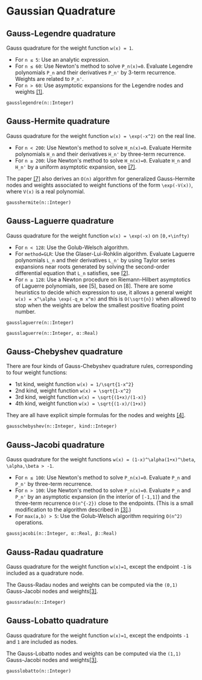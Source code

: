 # Gaussian Quadrature


## Gauss-Legendre quadrature
Gauss quadrature for the weight function ``w(x) = 1``.

* For ``n ≤ 5``: Use an analytic expression.
* For ``n ≤ 60``: Use Newton's method to solve ``P_n(x)=0``. Evaluate Legendre polynomials ``P_n`` and their derivatives ``P_n'`` by 3-term recurrence. Weights are related to ``P_n'``.
* For ``n > 60``: Use asymptotic expansions for the Legendre nodes and weights [[1]](http://epubs.siam.org/doi/abs/10.1137/140954969).

```@docs
gausslegendre(n::Integer)
```


## Gauss-Hermite quadrature
Gauss quadrature for the weight function ``w(x) = \exp(-x^2)`` on the real line.

* For ``n < 200``: Use Newton's method to solve ``H_n(x)=0``. Evaluate Hermite polynomials ``H_n`` and their derivatives ``H_n'`` by three-term recurrence.
* For ``n ≥ 200``: Use Newton's method to solve ``H_n(x)=0``. Evaluate ``H_n`` and ``H_n'`` by a uniform asymptotic expansion, see [[7]](http://arxiv.org/abs/1410.5286).

The paper [[7]](http://arxiv.org/abs/1410.5286) also derives an ``O(n)`` algorithm for generalized Gauss-Hermite nodes and weights associated to weight functions of the form ``\exp(-V(x))``, where ``V(x)`` is a real polynomial.

```@docs
gausshermite(n::Integer)
```


## Gauss-Laguerre quadrature
Gauss quadrature for the weight function ``w(x) = \exp(-x)`` on ``[0,+\infty)``

* For ``n < 128``: Use the Golub-Welsch algorithm.
* For `method=GLR`: Use the Glaser-Lui-Rohklin algorithm. Evaluate Laguerre polynomials ``L_n`` and their derivatives ``L_n'`` by using Taylor series expansions near roots generated by solving the second-order differential equation that ``L_n`` satisfies, see [[2]](http://epubs.siam.org/doi/pdf/10.1137/06067016X).
* For ``n ≥ 128``: Use a Newton procedure on Riemann-Hilbert asymptotics of Laguerre polynomials, see [5], based on [8]. There are some heuristics to decide which expression to use, it allows a general weight ``w(x) = x^\alpha \exp(-q_m x^m)`` and this is ``O(\sqrt{n})`` when allowed to stop when the weights are below the smallest positive floating point number.

```@docs
gausslaguerre(n::Integer)
```

```@docs
gausslaguerre(n::Integer, α::Real)
```


## Gauss-Chebyshev quadrature
There are four kinds of Gauss-Chebyshev quadrature rules, corresponding to four weight functions:

* 1st kind, weight function ``w(x) = 1/\sqrt{1-x^2}``
* 2nd kind, weight function ``w(x) = \sqrt{1-x^2}``
* 3rd kind, weight function ``w(x) = \sqrt{(1+x)/(1-x)}``
* 4th kind, weight function ``w(x) = \sqrt{(1-x)/(1+x)}``

They are all have explicit simple formulas for the nodes and weights [[4]](https://books.google.co.jp/books?id=8FHf0P3to0UC).

```@docs
gausschebyshev(n::Integer, kind::Integer)
```


## Gauss-Jacobi quadrature
Gauss quadrature for the weight functions ``w(x) = (1-x)^\alpha(1+x)^\beta``, ``\alpha,\beta > -1``.

* For ``n ≤ 100``: Use Newton's method to solve ``P_n(x)=0``. Evaluate ``P_n`` and ``P_n'`` by three-term recurrence.
* For ``n > 100``: Use Newton's method to solve ``P_n(x)=0``. Evaluate ``P_n`` and ``P_n'`` by an asymptotic expansion (in the interior of ``[-1,1]``) and the three-term recurrence ``O(n^{-2})`` close to the endpoints. (This is a small modification to the algorithm described in [[3]](http://epubs.siam.org/doi/abs/10.1137/120889873).)
* For ``max(a,b) > 5``: Use the Golub-Welsch algorithm requiring ``O(n^2)`` operations.

```@docs
gaussjacobi(n::Integer, α::Real, β::Real)
```


## Gauss-Radau quadrature
Gauss quadrature for the weight function ``w(x)=1``, except the endpoint ``-1`` is included as a quadrature node.

The Gauss-Radau nodes and weights can be computed via the ``(0,1)`` Gauss-Jacobi nodes and weights[[3]](http://epubs.siam.org/doi/abs/10.1137/120889873).

```@docs
gaussradau(n::Integer)
```


## Gauss-Lobatto quadrature
Gauss quadrature for the weight function ``w(x)=1``, except the endpoints ``-1`` and ``1`` are included as nodes.

The Gauss-Lobatto nodes and weights can be computed via the ``(1,1)`` Gauss-Jacobi nodes and weights[[3]](http://epubs.siam.org/doi/abs/10.1137/120889873).

```@docs
gausslobatto(n::Integer)
```

